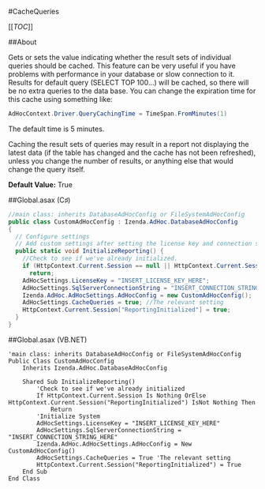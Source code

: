 #CacheQueries

[[_TOC_]]

##About

Gets or sets the value indicating whether the result sets of individual queries should be cached. 
This feature can be very useful if you have problems with performance in your database or slow connection to it. 
Results for default query (SELECT TOP 100...) will be cached, so there will be no extra queries to the data base. 
You can change the expiration time for this cache using something like: 
```csharp 
AdHocContext.Driver.QueryCachingTime = TimeSpan.FromMinutes(1) 
``` 
The default time is 5 minutes.

Caching the result sets of queries may result in a report not displaying the latest data (if the table has changed and the cache has not been refreshed), unless you change the number of results, or anything else that would change the query itself.

**Default Value:** True

##Global.asax (C♯)

```csharp
//main class: inherits DatabaseAdHocConfig or FileSystemAdHocConfig
public class CustomAdHocConfig : Izenda.AdHoc.DatabaseAdHocConfig
{
  // Configure settings
  // Add custom settings after setting the license key and connection string by overriding the ConfigureSettings() method
  public static void InitializeReporting() {
    //Check to see if we've already initialized.
    if (HttpContext.Current.Session == null || HttpContext.Current.Session["ReportingInitialized"] != null)
      return;
    AdHocSettings.LicenseKey = "INSERT_LICENSE_KEY_HERE";
    AdHocSettings.SqlServerConnectionString = "INSERT_CONNECTION_STRING_HERE";
    Izenda.AdHoc.AdHocSettings.AdHocConfig = new CustomAdHocConfig();
    AdHocSettings.CacheQueries = true; //The relevant setting
    HttpContext.Current.Session["ReportingInitialized"] = true;
  }
}
```

##Global.asax (VB.NET)

```visualbasic
'main class: inherits DatabaseAdHocConfig or FileSystemAdHocConfig
Public Class CustomAdHocConfig
    Inherits Izenda.AdHoc.DatabaseAdHocConfig

    Shared Sub InitializeReporting()
        'Check to see if we've already initialized
        If HttpContext.Current.Session Is Nothing OrElse HttpContext.Current.Session("ReportingInitialized") IsNot Nothing Then
            Return
        'Initialize System
        AdHocSettings.LicenseKey = "INSERT_LICENSE_KEY_HERE"
        AdHocSettings.SqlServerConnectionString = "INSERT_CONNECTION_STRING_HERE"
        Izenda.AdHoc.AdHocSettings.AdHocConfig = New CustomAdHocConfig()
        AdHocSettings.CacheQueries = True 'The relevant setting
        HttpContext.Current.Session("ReportingInitialized") = True
    End Sub
End Class
```
